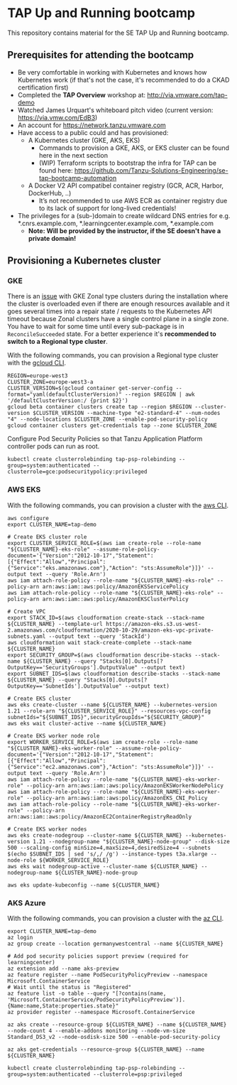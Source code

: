 # TAP Up and Running bootcamp

This repository contains material for the SE TAP Up and Running bootcamp.

## Prerequisites for attending the bootcamp
- Be very comfortable in working with Kubernetes and knows how Kubernetes work (if that's not the case, it's recommended to do a CKAD certification first)
- Completed the **TAP Overview** workshop at: http://via.vmware.com/tap-demo
- Watched James Urquart's whiteboard pitch video (current version: https://via.vmw.com/EdB3)
- An account for https://network.tanzu.vmware.com
- Have access to a public could and has provisioned:
  - A Kubernetes cluster (GKE, AKS, EKS)
    - Commands to provision a GKE, AKS, or EKS cluster can be found here in the next section
    - (WIP) Terraform scripts to bootstrap the infra for TAP can be found here: https://github.com/Tanzu-Solutions-Engineering/se-tap-bootcamp-automation
  - A Docker V2 API compatibel container registry (GCR, ACR, Harbor, DockerHub, ..)
    - It’s not recommended to use AWS ECR as container registry due to its lack of support for long-lived credentials! 
- The privileges for a (sub-)domain to create wildcard DNS entries for e.g. *.cnrs.example.com, *.learningcenter.example.com, *.example.com
  - **Note: Will be provided by the instructor, if the SE doesn't have a private domain!**
## Provisioning a Kubernetes cluster

### GKE

There is an [issue](https://jira.eng.vmware.com/browse/TANZUSC-821) with GKE Zonal type clusters during the installation where the cluster is overloaded even if there are enough resources available and it goes several times into a repair state / requests to the Kubernetes API timeout because Zonal clusters have a single control plane in a single zone. You have to wait for some time until every sub-package is in `ReconcileSucceeded` state. 
For a better experience it's **recommended to switch to a Regional type cluster**.

With the following commands, you can provision a Regional type cluster with the [gcloud CLI](https://cloud.google.com/sdk/docs/install).
```
REGION=europe-west3
CLUSTER_ZONE=europe-west3-a
CLUSTER_VERSION=$(gcloud container get-server-config --format="yaml(defaultClusterVersion)" --region $REGION | awk '/defaultClusterVersion:/ {print $2}')
gcloud beta container clusters create tap --region $REGION --cluster-version $CLUSTER_VERSION --machine-type "e2-standard-4" --num-nodes "4" --node-locations $CLUSTER_ZONE --enable-pod-security-policy
gcloud container clusters get-credentials tap --zone $CLUSTER_ZONE
```
Configure Pod Security Policies so that Tanzu Application Platform controller pods can run as root.
```
kubectl create clusterrolebinding tap-psp-rolebinding --group=system:authenticated --clusterrole=gce:podsecuritypolicy:privileged
```

### AWS EKS
With the following commands, you can provision a cluster with the [aws CLI](https://docs.aws.amazon.com/cli/latest/userguide/getting-started-install.html).
```
aws configure
export CLUSTER_NAME=tap-demo

# Create EKS cluster role
export CLUSTER_SERVICE_ROLE=$(aws iam create-role --role-name "${CLUSTER_NAME}-eks-role" --assume-role-policy-document='{"Version":"2012-10-17","Statement":[{"Effect":"Allow","Principal":{"Service":"eks.amazonaws.com"},"Action": "sts:AssumeRole"}]}' --output text --query 'Role.Arn')
aws iam attach-role-policy --role-name "${CLUSTER_NAME}-eks-role" --policy-arn arn:aws:iam::aws:policy/AmazonEKSServicePolicy
aws iam attach-role-policy --role-name "${CLUSTER_NAME}-eks-role" --policy-arn arn:aws:iam::aws:policy/AmazonEKSClusterPolicy

# Create VPC
export STACK_ID=$(aws cloudformation create-stack --stack-name ${CLUSTER_NAME} --template-url https://amazon-eks.s3.us-west-2.amazonaws.com/cloudformation/2020-10-29/amazon-eks-vpc-private-subnets.yaml --output text --query 'StackId')
aws cloudformation wait stack-create-complete --stack-name ${CLUSTER_NAME}
export SECURITY_GROUP=$(aws cloudformation describe-stacks --stack-name ${CLUSTER_NAME} --query "Stacks[0].Outputs[?OutputKey=='SecurityGroups'].OutputValue" --output text)
export SUBNET_IDS=$(aws cloudformation describe-stacks --stack-name ${CLUSTER_NAME} --query "Stacks[0].Outputs[?OutputKey=='SubnetIds'].OutputValue" --output text)

# Create EKS cluster
aws eks create-cluster --name ${CLUSTER_NAME} --kubernetes-version 1.21 --role-arn "${CLUSTER_SERVICE_ROLE}" --resources-vpc-config subnetIds="${SUBNET_IDS}",securityGroupIds="${SECURITY_GROUP}"
aws eks wait cluster-active --name ${CLUSTER_NAME}

# Create EKS worker node role
export WORKER_SERVICE_ROLE=$(aws iam create-role --role-name "${CLUSTER_NAME}-eks-worker-role" --assume-role-policy-document='{"Version":"2012-10-17","Statement":[{"Effect":"Allow","Principal":{"Service":"ec2.amazonaws.com"},"Action": "sts:AssumeRole"}]}' --output text --query 'Role.Arn')
aws iam attach-role-policy --role-name "${CLUSTER_NAME}-eks-worker-role" --policy-arn arn:aws:iam::aws:policy/AmazonEKSWorkerNodePolicy
aws iam attach-role-policy --role-name "${CLUSTER_NAME}-eks-worker-role" --policy-arn arn:aws:iam::aws:policy/AmazonEKS_CNI_Policy
aws iam attach-role-policy --role-name "${CLUSTER_NAME}-eks-worker-role" --policy-arn arn:aws:iam::aws:policy/AmazonEC2ContainerRegistryReadOnly

# Create EKS worker nodes
aws eks create-nodegroup --cluster-name ${CLUSTER_NAME} --kubernetes-version 1.21 --nodegroup-name "${CLUSTER_NAME}-node-group" --disk-size 500 --scaling-config minSize=4,maxSize=4,desiredSize=4 --subnets $(echo $SUBNET_IDS | sed 's/,/ /g') --instance-types t3a.xlarge --node-role ${WORKER_SERVICE_ROLE}
aws eks wait nodegroup-active --cluster-name ${CLUSTER_NAME} --nodegroup-name ${CLUSTER_NAME}-node-group

aws eks update-kubeconfig --name ${CLUSTER_NAME}
```

### AKS Azure
With the following commands, you can provision a cluster with the [az CLI](https://docs.microsoft.com/en-us/cli/azure/install-azure-cli).

```
export CLUSTER_NAME=tap-demo
az login
az group create --location germanywestcentral --name ${CLUSTER_NAME}

# Add pod security policies support preview (required for learningcenter)
az extension add --name aks-preview
az feature register --name PodSecurityPolicyPreview --namespace Microsoft.ContainerService
# Wait until the status is "Registered"
az feature list -o table --query "[?contains(name, 'Microsoft.ContainerService/PodSecurityPolicyPreview')].{Name:name,State:properties.state}"
az provider register --namespace Microsoft.ContainerService

az aks create --resource-group ${CLUSTER_NAME} --name ${CLUSTER_NAME} --node-count 4 --enable-addons monitoring --node-vm-size Standard_DS3_v2 --node-osdisk-size 500 --enable-pod-security-policy

az aks get-credentials --resource-group ${CLUSTER_NAME} --name ${CLUSTER_NAME}

kubectl create clusterrolebinding tap-psp-rolebinding --group=system:authenticated --clusterrole=psp:privileged
```
